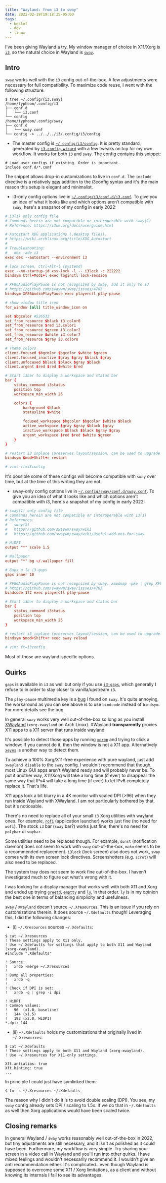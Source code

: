 ```yaml
---
title: "Wayland: from i3 to sway"
date: 2022-02-19T19:18:25-05:00
tags:
  - bestof
  - dev
  - linux
---
```


I've been giving Wayland a try. My window manager of choice in X11/Xorg is [`i3`](https://i3wm.org/), so the natural choice in Wayland is [`sway`](https://swaywm.org/).


## Intro

`sway` works well with the `i3` config out-of-the-box. A few adjustments were necessary for full compatibility. To maximize code reuse, I went with the following structure:

```shell
$ tree ~/.config/{i3,sway}
/home/typhoon/.config/i3
├── conf.d
│   └── i3.conf
└── config
/home/typhoon/.config/sway
├── conf.d
│   └── sway.conf
└── config -> ../../../i3/.config/i3/config
```

- The master config is
  [`~/.config/i3/config`](https://github.com/thiagowfx/.dotfiles/blob/master/i3/.config/i3/config).
  It is pretty standard, generated by
  [`i3-config-wizard`](https://build.i3wm.org/docs/i3-config-wizard.html) with
  a few tweaks on top for my own workflow. It works for both `i3` and `sway`.
  The config contains this snippet:

```
# Load user configs if existing. Order is important.
include conf.d/*.conf
```

The snippet allows drop-in customizations to live in `conf.d`. The `include` directive is a relatively [new](https://github.com/i3/i3/pull/4420) addition to the i3config syntax and it's the main reason this setup is elegant and minimalist.

- i3-only config options live in [`~/.config/i3/conf.d/i3.conf`](https://github.com/thiagowfx/.dotfiles/blob/master/i3/.config/i3/conf.d/i3.conf). To give you an idea of what it looks like and which options aren't compatible with `sway`, here's a snapshot of my config in early 2022:

```conf
# i3(1) only config file
# Commands herein are not compatible or interoperable with sway(1)
# Reference: https://i3wm.org/docs/userguide.html

# Autostart XDG applications (.desktop files).
# https://wiki.archlinux.org/title/XDG_Autostart
#
# Troubleshooting:
#   dex -ade i3
exec dex --autostart --environment i3

# lock screen, Ctrl+Alt+l (systemd)
exec --no-startup-id xss-lock -l -- i3lock -c 222222
bindsym Ctrl+Mod1+l exec loginctl lock-session

# XF86AudioPlayPause is not recognized by sway, add it only to i3
# https://github.com/swaywm/sway/issues/4783
bindsym XF86AudioPlayPause exec playerctl play-pause

# show window title icon
for_window [all] title_window_icon on

set $bgcolor #526532
set_from_resource $black i3.color0
set_from_resource $red i3.color1
set_from_resource $green i3.color2
set_from_resource $white i3.color7
set_from_resource $gray i3.color8

# Theme colors
client.focused $bgcolor $bgcolor $white $green
client.focused_inactive $gray $gray $black $gray
client.unfocused $black $black $gray $black
client.urgent $red $red $white $red

# Start i3bar to display a workspace and status bar
bar {
    status_command i3status
    position top
    workspace_min_width 25

    colors {
        background $black
        statusline $white

        focused_workspace $bgcolor $bgcolor $white $black
        active_workspace $gray $gray $black $gray
        inactive_workspace $black $black $gray $gray
        urgent_workspace $red $red $white $green
    }
}

# restart i3 inplace (preserves layout/session, can be used to upgrade i3)
bindsym $mod+Shift+r restart

# vim: ft=i3config
```

It's possible some of these configs will become compatible with `sway` over time, but at the time of this writing they are not.

- sway-only config options live in [`~/.config/sway/conf.d/sway.conf`](https://github.com/thiagowfx/.dotfiles/blob/master/sway/.config/sway/conf.d/sway.conf). To give you an idea of what it looks like and which options aren't compatible with i3, here's a snapshot of my config in early 2022:

```conf
# sway(1) only config file
# Commands herein are not compatible or interoperable with i3(1)
# References:
#   sway(5)
#   https://github.com/swaywm/sway/wiki
#   https://github.com/swaywm/sway/wiki/Useful-add-ons-for-sway

# HiDPI
output "*" scale 1.5

# Wallpaper
output "*" bg ~/.wallpaper fill

# Gaps a la i3-gaps
gaps inner 10

# XF86AudioPlayPause is not recognized by sway: xmodmap -pke | grep XF86AudioPlay
# https://github.com/swaywm/sway/issues/4783
bindcode 172 exec playerctl play-pause

# Start i3bar to display a workspace and status bar
bar {
    status_command i3status
    position top
    workspace_min_width 25
}

# restart i3 inplace (preserves layout/session, can be used to upgrade i3)
bindsym $mod+Shift+r exec sway reload

# vim: ft=i3config
```

Most of those are wayland-specific options.

## Quirks

`gaps` is available in `i3` as well but only if you use
[`i3-gaps`](https://github.com/Airblader/i3), which generally I refuse to in
order to stay closer to vanilla/upstream `i3`.

The `play-pause` multimedia key is
a [bug](https://github.com/swaywm/sway/issues/4783) I found on `sway`. It's quite
annoying, the workaround as you can see above is to use `bindcode` instead of
`bindsym`. For more details see the bug.

In general `sway` works very well out-of-the-box so long as you install
[XWayland](https://wayland.freedesktop.org/xserver.html) (`xorg-xwayland` on
Arch Linux). XWayland **transparently** proxies X11 apps to a X11 server that
runs inside wayland.

It's possible to detect those apps by running
[`xprop`](https://www.x.org/releases/X11R7.5/doc/man/man1/xprop.1.html) and
trying to click a window: If you cannot do it, then the window is not a X11
app. Alternatively
[`xeyes`](https://unix.stackexchange.com/questions/162769/what-is-the-purpose-of-xeyes)
is another way to detect them.

To achieve a 100% Xorg/X11-free experience with pure wayland, just add
`xwayland disable` to the `sway` config. I wouldn't recommend that though, most
Linux GUI apps aren't Wayland ready and will probably never be. To put it
another way, X11/Xorg will take a long time (if ever) to disappear the same way
that IPv4 will take a long time (if ever) to let IPv6 completely replace it.
That's life.

X11 apps look a bit blurry in a 4K monitor with scaled DPI (>96) when they run
inside Wayland with XWayland. I am not particularly bothered by that, but it's
noticeable.

There's no need to replace all of your small `i3` Xorg utilities with wayland
ones. For example, [`rofi`](https://github.com/davatorium/rofi) (application
launcher) works just fine (no need for `wofi`). The stock `i3` bar (`sway` bar?)
works just fine, there's no need for `polybar` or `waybar`.

Some utilities need to be replaced though. For example, `dunst` (notification
daemon) does not seem to work with `sway` out-of-the-box, `mako` seems to be a
recommended replacement. `i3lock` (lock screen) also does not work, `sway`
comes with its own screen lock directives. Screenshotters (e.g. `scrot`) will
also need to be replaced.

The system tray does not seem to work fine out-of-the-box. I haven't
investigated much to figure out what's wrong with it.

I was looking for a display manager that works well with both X11 and Xorg and
ended up trying [`greetd`](https://git.sr.ht/~kennylevinsen/greetd),
[`emptty`](https://github.com/tvrzna/emptty/) and
[`ly`](https://github.com/fairyglade/ly), in that order. `ly` is in my opinion
the best one in terms of balancing simplicity and usefulness.

`sway` / `XWayland` doesn't source `~/.Xresources`. This is an issue if you
rely on customizations therein. It does source `~/.Xdefaults` though!
Leveraging this, I did the following changes:

- (i) `~/.Xresources` sources `~/.Xdefaults`:

```shell
$ cat ~/.Xresources
! These settings apply to X11 only.
! Use ~/.Xdefaults for settings that apply to both X11 and Wayland (xorg-xwayland).
#include ".Xdefaults"

! Source:
!   xrdb -merge ~/.Xresources
!
! Dump all properties:
!   xrdb -q
!
! Check if DPI is set:
!   xrdb -q | grep -i dpi

! HiDPI
! Common values:
!   96  (x1.0, baseline)
!   144 (x1.5)
!   192 (x2.0, HiDPI)
*.dpi: 144
```

- (ii) `~/.Xdefaults` holds my customizations that originally lived in `~/.Xresources`:

```shell
$ cat ~/.Xdefaults
! These settings apply to both X11 and Wayland (xorg-xwayland).
! Use ~/.Xresources for X11-only settings.

Xft.antialias: true
Xft.hinting: true
...
```

In principle I could just have symlinked them:

```shell
$ ln -s ~/.Xresources ~/.Xdefaults
```

The reason why I didn't do it is to avoid double scaling (DPI). You see, my
`sway` config already sets DPI / scaling to 1.5x. If we do that in
`~/.Xdefaults` as well then Xorg applications would have been scaled twice.

## Closing remarks

In general Wayland / `sway` works reasonably well out-of-the-box in 2022, but
tiny adjustments are still necessary, and it isn't as polished as it could have
been. Furthermore, my workflow is very simple. Try sharing your screen in a
video call in Wayland and you'll run into other quirks. I have mixed feelings
and wouldn't necessarily recommend it. I wouldn't give an anti recommendation
either. It's complicated...even though Wayland is supposed to overcome some X11
/ Xorg limitations, as a client and without knowing its internals I fail to see
its advantages.
